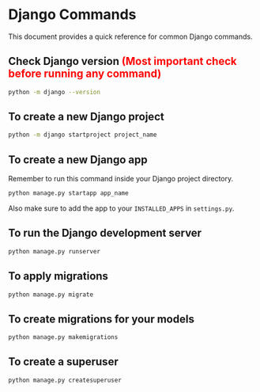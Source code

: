 # Django Commands

This document provides a quick reference for common Django commands.

## Check Django version  <font color="red">(Most important check before running any command)</font>

```bash
python -m django --version
```

## To create a new Django project

```bash
python -m django startproject project_name
```

## To create a new Django app

Remember to run this command inside your Django project directory.

```bash
python manage.py startapp app_name
```

Also make sure to add the app to your `INSTALLED_APPS` in `settings.py`.

## To run the Django development server

```bash
python manage.py runserver
```

## To apply migrations

```bash
python manage.py migrate
```

## To create migrations for your models

```bash
python manage.py makemigrations
```

## To create a superuser

```bash
python manage.py createsuperuser
```
